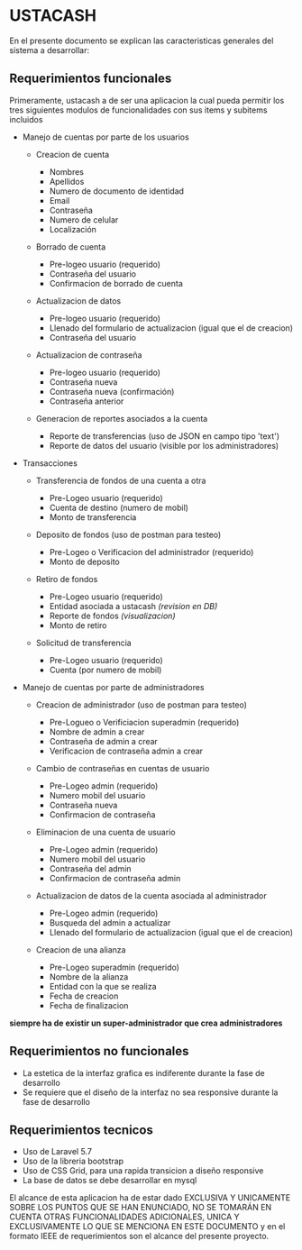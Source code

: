 # USTACASH

En el presente documento se explican las caracteristicas generales del sistema a desarrollar:

## Requerimientos funcionales

Primeramente, ustacash a de ser una aplicacion la cual pueda permitir los tres siguientes modulos de funcionalidades con sus items y subitems incluidos

+ Manejo de cuentas por parte de los usuarios
    + Creacion de cuenta
        + Nombres
        + Apellidos
        + Numero de documento de identidad
        + Email
        + Contraseña
        + Numero de celular
        + Localización

    + Borrado de cuenta
        + Pre-logeo usuario (requerido)
        + Contraseña del usuario
        + Confirmacion de borrado de cuenta

    + Actualizacion de datos
        + Pre-logeo usuario (requerido)
        + Llenado del formulario de actualizacion (igual que el de creacion)
        + Contraseña del usuario

    + Actualizacion de contraseña
        + Pre-logeo usuario (requerido)
        + Contraseña nueva
        + Contraseña nueva (confirmación)
        + Contraseña anterior

    + Generacion de reportes asociados a la cuenta
        + Reporte de transferencias (uso de JSON en campo tipo 'text')
        + Reporte de datos del usuario (visible por los administradores)
        
+ Transacciones
    + Transferencia de fondos de una cuenta a otra
        + Pre-Logeo usuario (requerido)
        + Cuenta de destino (numero de mobil)
        + Monto de transferencia

    + Deposito de fondos (uso de postman para testeo)
        + Pre-Logeo o Verificacion del administrador (requerido)
        + Monto de deposito
    
    + Retiro de fondos
        + Pre-Logeo usuario (requerido)
        + Entidad asociada a ustacash *(revision en DB)*
        + Reporte de fondos *(visualizacion)*
        + Monto de retiro
    
    + Solicitud de transferencia
        + Pre-Logeo usuario (requerido)
        + Cuenta (por numero de mobil)
    
+ Manejo de cuentas por parte de administradores
    + Creacion de administrador (uso de postman para testeo)
        + Pre-Logueo o Verificiacion superadmin (requerido)
        + Nombre de admin a crear
        + Contraseña de admin a crear
        + Verificacion de contraseña admin a crear
        
    + Cambio de contraseñas en cuentas de usuario
        + Pre-Logeo admin (requerido)
        + Numero mobil del usuario
        + Contraseña nueva
        + Confirmacion de contraseña
        
    + Eliminacion de una cuenta de usuario
        + Pre-Logeo admin (requerido)
        + Numero mobil del usuario
        + Contraseña del admin
        + Confirmacion de contraseña admin
        
    + Actualizacion de datos de la cuenta asociada al administrador
        + Pre-Logeo admin (requerido)
        + Busqueda del admin a actualizar
        + Llenado del formulario de actualizacion (igual que el de creacion)
        
    + Creacion de una alianza
        + Pre-Logeo superadmin (requerido)
        + Nombre de la alianza
        + Entidad con la que se realiza
        + Fecha de creacion
        + Fecha de finalizacion

**siempre ha de existir un super-administrador que crea administradores**

## Requerimientos no funcionales

- La estetica de la interfaz grafica es indiferente durante la fase de desarrollo
- Se requiere que el diseño de la interfaz no sea responsive durante la fase de desarrollo

## Requerimientos tecnicos

- Uso de Laravel 5.7
- Uso de la libreria bootstrap
- Uso de CSS Grid, para una rapida transicion a diseño responsive
- La base de datos se debe desarrollar en mysql

El alcance de esta aplicacion ha de estar dado EXCLUSIVA Y UNICAMENTE SOBRE LOS PUNTOS QUE SE HAN ENUNCIADO, NO SE TOMARÁN EN CUENTA OTRAS FUNCIONALIDADES ADICIONALES, UNICA Y EXCLUSIVAMENTE LO QUE SE MENCIONA EN ESTE DOCUMENTO y en el formato IEEE de requerimientos son el alcance del presente proyecto.
